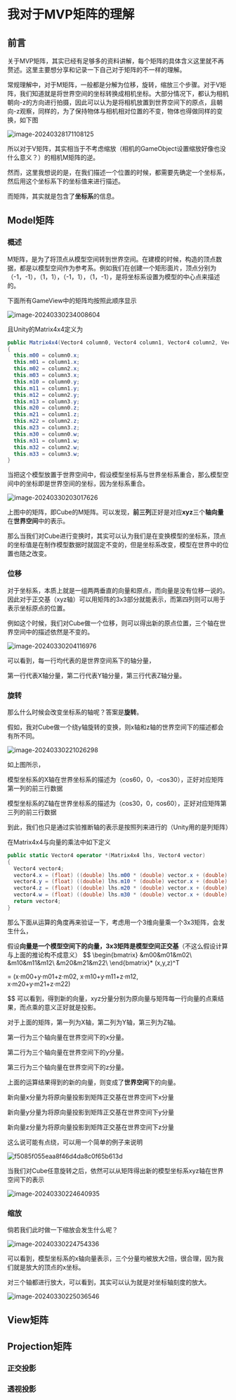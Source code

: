 # 我对于MVP矩阵的理解



## 前言

关于MVP矩阵，其实已经有足够多的资料讲解，每个矩阵的具体含义这里就不再赘述。这里主要想分享和记录一下自己对于矩阵的不一样的理解。



常规理解中，对于M矩阵，一般都是分解为位移，旋转，缩放三个步骤。对于V矩阵，我们知道就是将世界空间的坐标转换成相机坐标。大部分情况下，都认为相机朝向-z的方向进行拍摄，因此可以认为是将相机放置到世界空间下的原点，且朝向-z观察，同样的，为了保持物体与相机相对位置的不变，物体也得做同样的变换，如下图

![image-20240328171108125](https://raw.githubusercontent.com/eatdreamcat/PicGo-01/main/image-20240328171108125.png)

所以对于V矩阵，其实相当于不考虑缩放（相机的GameObject设置缩放好像也没什么意义？）的相机M矩阵的逆。



然而，这里我想说的是，在我们描述一个位置的时候，都需要先确定一个坐标系，然后用这个坐标系下的坐标值来进行描述。



而矩阵，其实就是包含了**坐标系**的信息。



## Model矩阵



### 概述

M矩阵，是为了将顶点从模型空间转到世界空间。在建模的时候，构造的顶点数据，都是以模型空间作为参考系。例如我们在创建一个矩形面片，顶点分别为（-1，-1），（1，1），（-1，1），（1，-1），是将坐标系设置为模型的中心点来描述的。



下面所有GameView中的矩阵均按照此顺序显示

![image-20240330234008604](https://raw.githubusercontent.com/eatdreamcat/PicGo-01/main/image-20240330234008604.png)



且Unity的Matrix4x4定义为

```c#
public Matrix4x4(Vector4 column0, Vector4 column1, Vector4 column2, Vector4 column3)
{
  this.m00 = column0.x;
  this.m01 = column1.x;
  this.m02 = column2.x;
  this.m03 = column3.x;
  this.m10 = column0.y;
  this.m11 = column1.y;
  this.m12 = column2.y;
  this.m13 = column3.y;
  this.m20 = column0.z;
  this.m21 = column1.z;
  this.m22 = column2.z;
  this.m23 = column3.z;
  this.m30 = column0.w;
  this.m31 = column1.w;
  this.m32 = column2.w;
  this.m33 = column3.w;
}
```





当把这个模型放置于世界空间中，假设模型坐标系与世界坐标系重合，那么模型空间中的坐标即是世界空间的坐标，因为坐标系重合。

![image-20240330203017626](https://raw.githubusercontent.com/eatdreamcat/PicGo-01/main/image-20240330203017626.png)

上图中的矩阵，即Cube的M矩阵。可以发现，**前三列**正好是对应**xyz**三个**轴向量**在**世界空间**中的表示。

那么当我们对Cube进行变换时，其实可以认为我们是在变换模型的坐标系，顶点的坐标值是在制作模型数据时就固定不变的，但是坐标系改变，模型在世界中的位置也随之改变。



### 位移

对于坐标系，本质上就是一组两两垂直的向量和原点，而向量是没有位移一说的。因此对于正交基（xyz轴）可以用矩阵的3x3部分就能表示，而第四列则可以用于表示坐标原点的位置。



例如这个时候，我们对Cube做一个位移，则可以得出新的原点位置，三个轴在世界空间中的描述依然是不变的。



![image-20240330204116976](https://raw.githubusercontent.com/eatdreamcat/PicGo-01/main/image-20240330204116976.png)

可以看到，每一行均代表的是世界空间系下的轴分量，

第一行代表X轴分量，第二行代表Y轴分量，第三行代表Z轴分量。



### 旋转

那么什么时候会改变坐标系的轴呢？答案是**旋转**。



假如，我对Cube做一个绕y轴旋转的变换，则x轴和z轴的世界空间下的描述都会有所不同。

![image-20240330221026298](https://raw.githubusercontent.com/eatdreamcat/PicGo-01/main/image-20240330221026298.png)



如上图所示，

模型坐标系的X轴在世界坐标系的描述为（cos60，0，-cos30），正好对应矩阵第一列的前三行数据

模型坐标系的Z轴在世界坐标系的描述为（cos30，0，cos60），正好对应矩阵第三列的前三行数据



到此，我们也只是通过实验推断轴的表示是按照列来进行的（Unity用的是列矩阵）

在Matrix4x4与向量的乘法中如下定义

```c#
public static Vector4 operator *(Matrix4x4 lhs, Vector4 vector)
{
  Vector4 vector4;
  vector4.x = (float) ((double) lhs.m00 * (double) vector.x + (double) lhs.m01 * (double) vector.y + (double) lhs.m02 * (double) vector.z + (double) lhs.m03 * (double) vector.w);
  vector4.y = (float) ((double) lhs.m10 * (double) vector.x + (double) lhs.m11 * (double) vector.y + (double) lhs.m12 * (double) vector.z + (double) lhs.m13 * (double) vector.w);
  vector4.z = (float) ((double) lhs.m20 * (double) vector.x + (double) lhs.m21 * (double) vector.y + (double) lhs.m22 * (double) vector.z + (double) lhs.m23 * (double) vector.w);
  vector4.w = (float) ((double) lhs.m30 * (double) vector.x + (double) lhs.m31 * (double) vector.y + (double) lhs.m32 * (double) vector.z + (double) lhs.m33 * (double) vector.w);
  return vector4;
}
```

那么下面从运算的角度再来验证一下，考虑用一个3维向量乘一个3x3矩阵，会发生什么，

假设**向量是一个模型空间下的向量，3x3矩阵是模型空间正交基**（不这么假设计算与上面的推论构不成意义）
$$
\begin{bmatrix}
&m00&m01&m02\\
&m10&m11&m12\\
&m20&m21&m22\\
 \end{bmatrix}* (x,y,z)^T 

 = (x·m00+y·m01+z·m02, 
 x·m10+y·m11+z·m12,   
 x·m20+y·m21+z·m22)
$$
可以看到，得到新的向量，xyz分量分别为原向量与矩阵每一行向量的点乘结果，而点乘的意义正好就是投影。

对于上面的矩阵，第一列为X轴，第二列为Y轴，第三列为Z轴。

第一行为三个轴向量在世界空间下的x分量。

第二行为三个轴向量在世界空间下的y分量。

第三行为三个轴向量在世界空间下的z分量。

上面的运算结果得到的新的向量，则变成了**世界空间**下的向量。

新向量x分量为将原向量投影到矩阵正交基在世界空间下x分量

新向量y分量为将原向量投影到矩阵正交基在世界空间下y分量

新向量z分量为将原向量投影到矩阵正交基在世界空间下z分量



这么说可能有点绕，可以用一个简单的例子来说明

![f5085f055eaa8f46d4da8c0f65b613d](https://raw.githubusercontent.com/eatdreamcat/PicGo-01/main/f5085f055eaa8f46d4da8c0f65b613d.jpg)







当我们对Cube任意旋转之后，依然可以从矩阵得出新的模型坐标系xyz轴在世界空间下的表示

![image-20240330224640935](https://raw.githubusercontent.com/eatdreamcat/PicGo-01/main/image-20240330224640935.png)

### 缩放



倘若我们此时做一下缩放会发生什么呢？

![image-20240330224754336](https://raw.githubusercontent.com/eatdreamcat/PicGo-01/main/image-20240330224754336.png)

可以看到，模型坐标系的x轴向量表示，三个分量均被放大2倍，很合理，因为我们就是放大的顶点的x坐标。



对三个轴都进行放大，可以看到，其实可以认为就是对坐标轴刻度的放大。

![image-20240330225036546](https://raw.githubusercontent.com/eatdreamcat/PicGo-01/main/image-20240330225036546.png)



## View矩阵





## Projection矩阵





### 正交投影







### 透视投影









